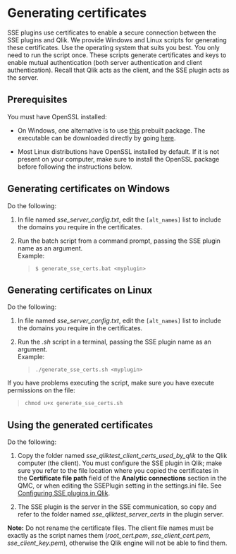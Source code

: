 # Generating certificates

SSE plugins use certificates to enable a secure connection between the SSE plugins and Qlik. We provide Windows and Linux scripts for generating these certificates. Use the operating system that suits you best. You only need to run the script once. These scripts generate certificates and keys to enable mutual authentication (both server authentication and client authentication). Recall that Qlik acts as the client, and the SSE plugin acts as the server.

## Prerequisites
You must have OpenSSL installed:

* On Windows, one alternative is to use [this](https://slproweb.com/products/Win32OpenSSL.html) prebuilt package. The executable can be downloaded directly by going [here](https://slproweb.com/download/Win64OpenSSL-1_1_0e.exe).

* Most Linux distributions have OpenSSL installed by default. If it is not present on your computer, make sure to install the OpenSSL package before following the instructions below.

## Generating certificates on Windows

Do the following:

1. In file named *sse_server_config.txt*, edit the `[alt_names]` list to include the domains you require in the certificates.

2. Run the batch script from a command prompt, passing the SSE plugin name as an argument.  
Example:  
    >`$ generate_sse_certs.bat <myplugin>`


## Generating certificates on Linux

Do the following:

1. In file named *sse_server_config.txt*, edit the `[alt_names]` list to include the domains you require in the certificates.

2. Run the *.sh* script in a terminal, passing the SSE plugin name as an argument.  
Example:  
    > `./generate_sse_certs.sh <myplugin>`

If you have problems executing the script, make sure you have execute permissions on the file:  
>`chmod u+x generate_sse_certs.sh`

## Using the generated certificates

Do the following:

1. Copy the folder named *sse_qliktest_client_certs_used_by_qlik* to the Qlik computer (the client). You must configure the SSE plugin in Qlik; make sure you refer to the file location where you copied the certificates in the __Certificate file path__ field of the __Analytic connections__ section in the QMC, or when editing the SSEPlugin setting in the settings.ini file. See [Configuring SSE plugins in Qlik](../../docs/configuration.md).

2. The SSE plugin is the server in the SSE communication, so copy and refer to the folder named *sse_qliktest_server_certs* in the plugin server.

**Note:** Do not rename the certificate files. The client file names must be exactly as the script names them (*root_cert.pem*, *sse_client_cert.pem*, *sse_client_key.pem*), otherwise the Qlik engine will not be able to find them.
